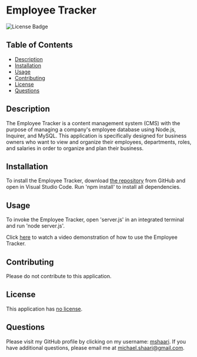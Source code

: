 # Employee Tracker
  
  ![License Badge](https://img.shields.io/badge/license-no%20license-blue)

  ## Table of Contents
  * [Description](#description)
  * [Installation](#installation)
  * [Usage](#usage)
  * [Contributing](#contributing)
  * [License](#license)
  * [Questions](#questions)

  ## Description
  The Employee Tracker is a content management system (CMS) with the purpose of managing a company's employee database using Node.js, Inquirer, and MySQL. This application is specifically designed for business owners who want to view and organize their employees, departments, roles, and salaries in order to organize and plan their business.

  ## Installation
  To install the Employee Tracker, download [the repository](https://github.com/mshaari/employee-tracker) from GitHub and open in Visual Studio Code. Run 'npm install' to install all dependencies. 

  ## Usage
  To invoke the Employee Tracker, open 'server.js' in an integrated terminal and run 'node server.js'. 

  Click [here](https://drive.google.com/file/d/1SrK5mG5d_PCaBIl41ElsEPABE-PAgAh0/view?usp=sharing) to watch a video demonstration of how to use the Employee Tracker.

  ## Contributing
  Please do not contribute to this application.

  ## License
  This application has [no license](https://choosealicense.com/no-permission).

  ## Questions
  Please visit my GitHub profile by clicking on my username: [mshaari](https://github.com/mshaari). If you have additional questions, please email me at michael.shaari@gmail.com.
